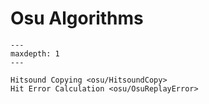 # Osu Algorithms

```{toctree}
---
maxdepth: 1
---

Hitsound Copying <osu/HitsoundCopy>
Hit Error Calculation <osu/OsuReplayError>
```